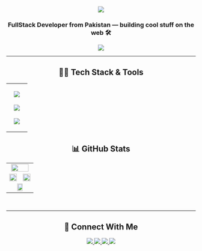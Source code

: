 <h1 align="center">
  <img src="https://readme-typing-svg.herokuapp.com/?font=Righteous&color=15F7F5&size=35&center=true&vCenter=true&width=500&height=70&duration=2000&lines=Hi+There!+👋;+I'm+Safa+Maqbool+👩🏻‍💻;" />
</h1>

<h3 align="center">FullStack Developer from Pakistan — building cool stuff on the web 🛠️</h3>

<p align="center">
<img src="https://komarev.com/ghpvc/?username=SafaMaqbool&style=for-the-badge&color=6C22A6&label=Profile+Views" />
</p>

<hr/>

<h2 align="center">👩‍💻 Tech Stack & Tools</h2>

<table align="center">
  <tr>
    <td align="center" style="padding: 20px; background-color: rgba(255,255,255,0.04); border-radius: 12px;">
      <!-- Frontend -->
      <img src="https://skillicons.dev/icons?i=html,css,bootstrap,tailwind,js,ts,react,nextjs" /><br/><br/>
      <!-- Backend & DB (exactly 8) -->
      <img src="https://skillicons.dev/icons?i=nodejs,express,mongodb,mysql,firebase,graphql,postgres,prisma" /><br/><br/>
      <!-- Tools & DevOps (exactly 8) -->
      <img src="https://skillicons.dev/icons?i=git,github,vscode,figma,postman,vercel,netlify,docker" />
    </td>
  </tr>
</table>


<h2 align="center">📊 GitHub Stats</h2>

<div align="center">
  <table>
    <tr>
      <td align="center" colspan="2">
        <img src="https://github-profile-summary-cards.vercel.app/api/cards/profile-details?username=SafaMaqbool&theme=tokyonight" width="90%" />
      </td>
    </tr>
    <tr>
      <td align="center">
        <img src="https://github-readme-streak-stats.herokuapp.com?user=SafaMaqbool&theme=tokyonight&hide_border=false&border_radius=12" width="100%" />
      </td>
      <td align="center">
        <img src="https://github-readme-stats.vercel.app/api?username=SafaMaqbool&show_icons=true&theme=tokyonight&hide_border=false&border_radius=12" width="100%" />
      </td>
    </tr>
    <tr>
      <td align="center" colspan="2">
        <img src="https://github-readme-stats.vercel.app/api/top-langs/?username=SafaMaqbool&layout=donut&theme=tokyonight&hide_border=false&border_radius=12" width="50%" />
      </td>
    </tr>
  </table>
</div>

<br/>
<hr/>

<h2 align="center">🤝 Connect With Me</h2>

<div align="center">
  <a href="mailto:s.maq.basha@gmail.com">
    <img src="https://img.shields.io/badge/Gmail-D14836?style=for-the-badge&logo=gmail&logoColor=white" />
  </a>
  <a href="https://www.linkedin.com/in/safamaqbool/">
    <img src="https://img.shields.io/badge/LinkedIn-0077B5?style=for-the-badge&logo=linkedin&logoColor=white" />
  </a>
  <a href="https://www.instagram.com/safamaqbool_official/">
    <img src="https://img.shields.io/badge/Instagram-E4405F?style=for-the-badge&logo=instagram&logoColor=white" />
  </a>
  <a href="https://www.threads.com/@safamaqbool_official?xmt=AQF0Wa1xnjXxqQfCi3mipGWdF4IBgy2PtphCGKvc7">
    <img src="https://img.shields.io/badge/Threads-000000?style=for-the-badge&logo=threads&logoColor=white" />
  </a>
</div>

<br/>
